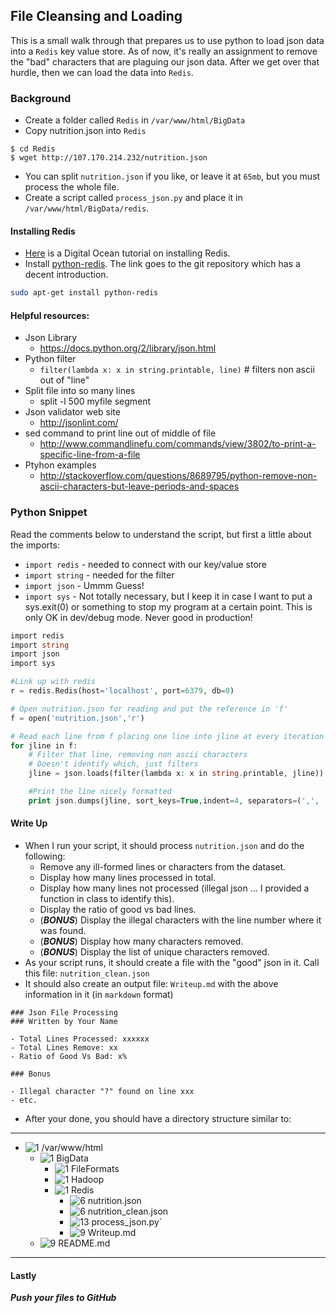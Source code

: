 ## File Cleansing and Loading

This is a small walk through that prepares us to use python to load json data into a `Redis` key value store. As of now, it's really an assignment to remove the "bad" characters that are plaguing our json data. After we get over that hurdle, then we can load the data into `Redis`.

### Background

- Create a folder called `Redis` in `/var/www/html/BigData`
- Copy nutrition.json into `Redis`

```
$ cd Redis
$ wget http://107.170.214.232/nutrition.json
```

- You can split `nutrition.json` if you like, or leave it at `65mb`, but you must process the whole file.
- Create a script called `process_json.py` and place it in `/var/www/html/BigData/redis`.

#### Installing Redis

- [Here](https://www.digitalocean.com/community/tutorials/how-to-install-and-use-redis) is a Digital Ocean tutorial on installing Redis.
- Install [python-redis](https://github.com/andymccurdy/redis-py). The link goes to the git repository which has a decent introduction.

```bash
sudo apt-get install python-redis
```

#### Helpful resources:

- Json Library
    - https://docs.python.org/2/library/json.html
- Python filter
    - `filter(lambda x: x in string.printable, line)` # filters non ascii out of "line"
- Split file into so many lines
    - split -l 500 myfile segment
- Json validator web site
    - http://jsonlint.com/
- sed command to print line out of middle of file
    - http://www.commandlinefu.com/commands/view/3802/to-print-a-specific-line-from-a-file
- Ptyhon examples
    - http://stackoverflow.com/questions/8689795/python-remove-non-ascii-characters-but-leave-periods-and-spaces
    
### Python Snippet 

Read the comments below to understand the script, but first a little about the imports:

- `import redis` - needed to connect with our key/value store
- `import string` - needed for the filter
- `import json` - Ummm Guess!
- `import sys` - Not totally necessary, but I keep it in case I want to put a sys.exit(0) or something to stop my program at a certain point. This is only OK in dev/debug mode. Never good in production!

```php
import redis
import string
import json
import sys

#Link up with redis
r = redis.Redis(host='localhost', port=6379, db=0)

# Open nutrition.json for reading and put the reference in 'f'
f = open('nutrition.json','r')

# Read each line from f placing one line into jline at every iteration
for jline in f:
    # Filter that line, removing non ascii characters
    # Doesn't identify which, just filters
    jline = json.loads(filter(lambda x: x in string.printable, jline))

    #Print the line nicely formatted
    print json.dumps(jline, sort_keys=True,indent=4, separators=(',', ': '))

```
#### Write Up

- When I run your script, it should process `nutrition.json` and do the following:
    - Remove any ill-formed lines or characters from the dataset.
    - Display how many lines processed in total.
    - Display how many lines not processed (illegal json ... I provided a function in class to identify this).
    - Display the ratio of good vs bad lines.
    - (___BONUS___) Display the illegal characters with the line number where it was found.
    - (___BONUS___) Display how many characters removed.
    - (___BONUS___) Display the list of unique characters removed.
- As your script runs, it should create a file with the "good" json in it. Call this file: `nutrition_clean.json`
- It should also create an output file: `Writeup.md` with the above information in it (in `markdown` format)

```
### Json File Processing
### Written by Your Name

- Total Lines Processed: xxxxxx
- Total Lines Remove: xx
- Ratio of Good Vs Bad: x%

### Bonus

- Illegal character "?" found on line xxx
- etc.
```

- After your done, you should have a directory structure similar to: 


-----

- ![1] /var/www/html
	- ![1] BigData
	  - ![1] FileFormats
	  - ![1] Hadoop
	  - ![1] Redis
	      - ![6] nutrition.json
	      - ![6] nutrition_clean.json
	      - ![13] process_json.py`
	      - ![9] Writeup.md
	- ![9] README.md
	
-----

#### Lastly

___Push your files to GitHub___


[1]:  http://cs.mwsu.edu/~griffin/Free-file-icons/24px/folder.png
[2]:  http://cs.mwsu.edu/~griffin/Free-file-icons/24px/php.png
[3]:  http://cs.mwsu.edu/~griffin/Free-file-icons/24px/html.png
[4]:  http://cs.mwsu.edu/~griffin/Free-file-icons/24px/css.png
[5]:  http://cs.mwsu.edu/~griffin/Free-file-icons/24px/js.png
[6]:  http://cs.mwsu.edu/~griffin/Free-file-icons/24px/json.png
[7]:  http://cs.mwsu.edu/~griffin/Free-file-icons/24px/xml.png
[8]:  http://cs.mwsu.edu/~griffin/Free-file-icons/24px/csv.png
[9]:  http://cs.mwsu.edu/~griffin/Free-file-icons/24px/md.png
[10]: http://cs.mwsu.edu/~griffin/Free-file-icons/24px/sql.png
[11]: http://cs.mwsu.edu/~griffin/Free-file-icons/24px/yml.png
[12]: http://cs.mwsu.edu/~griffin/Free-file-icons/24px/json.png
[13]: http://cs.mwsu.edu/~griffin/Free-file-icons/24px/py.png
